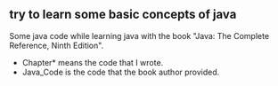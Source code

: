 ## try to learn some basic concepts of java

Some java code while learning java with the book "Java: The Complete Reference, Ninth Edition".

 - Chapter* means the code that I wrote.
 - Java_Code is the code that the book author provided.
